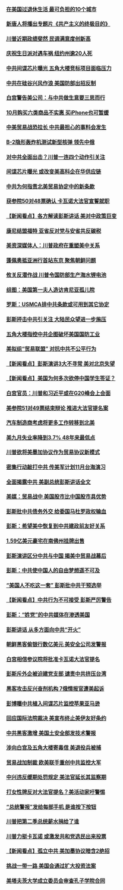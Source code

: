 #### [在美国过退休生活 最可负担的10个城市](../pages/nsc412/n10765527.md?t=10080337) 

#### [新唐人将播出专题片《共产主义的终极目的》](../pages/nsc412/n10767004.md?t=10080337) 

#### [川普近期政绩斐然 民调满意度创新高](../pages/nsc412/n10767124.md?t=10080337) 

#### [庆祝生日派对遇车祸 纽约州逾20人死](../pages/nsc412/n10767006.md?t=10080337) 

#### [中共间谍芯片曝光 五角大楼竞标项目面临压力](../pages/nsc412/n10767062.md?t=10080337) 

#### [中共在硅谷兴风作浪 美国防部出招反制](../pages/nsc412/n10766985.md?t=10080337) 

#### [白宫警告美公司：与中共做生意要三思而行](../pages/nsc412/n10766026.md?t=10080337) 

#### [10月购买六类商品不实惠 买iPhone也可暂缓](../pages/nsc412/n10764637.md?t=10080337) 

#### [中美贸易战恐拉长 中共最担心的事料会发生](../pages/nsc412/n10765864.md?t=10080337) 

#### [B-2隐形轰炸机测试新型核弹 领先中俄](../pages/nsc412/n10764610.md?t=10080337) 

#### [对中共全面出击？川普一连四个动作引关注](../pages/nsc412/n10765620.md?t=10080337) 

#### [间谍芯片曝光 或改变美高科企在华供应链](../pages/nsc412/n10765631.md?t=10080337) 

#### [中共为何指责北美贸易协定中的新条款](../pages/nsc412/n10764045.md?t=10080337) 

#### [获参院50对48票确认 卡瓦诺大法官宣誓就职](../pages/nsc412/n10765530.md?t=10080337) 

#### [【新闻看点】各方解读彭斯讲话 美对中政策巨变](../pages/nsc412/n10765366.md?t=10080337) 

#### [康尼结盟福特 亚省反对党与安省共反碳税](../pages/nsc412/n10765623.md?t=10080337) 

#### [美资深媒体人：川普政府在重塑美中关系](../pages/nsc412/n10764264.md?t=10080337) 

#### [蓬佩奥抵亚洲行首站东京 聚焦朝鲜问题](../pages/nsc412/n10765171.md?t=10080337) 

#### [攸关反潜作战 川普令国防部生产海水锂电池](../pages/nsc412/n10765089.md?t=10080337) 

#### [组图：美国第一夫人造访肯尼亚孤儿院](../pages/nsc412/n10764950.md?t=10080337) 

#### [罗斯：USMCA排中共条款或可用到其它协定](../pages/nsc412/n10764388.md?t=10080337) 

#### [彭斯抨击中共引关注 大陆民众望进一步施压](../pages/nsc412/n10764345.md?t=10080337) 

#### [五角大楼指控中共企图破坏美国国防工业](../pages/nsc412/n10763942.md?t=10080337) 

#### [美拟组“贸易联盟” 对抗中共不公平行为](../pages/nsc412/n10764268.md?t=10080337) 

#### [【新闻看点】彭斯演讲3大不寻常 美对北京失望](../pages/nsc412/n10764060.md?t=10080337) 

#### [【新闻看点】美国为何多次欲停中国学生签证？](../pages/nsc412/n10763657.md?t=10080337) 

#### [白宫官员：川普和习近平或在G20峰会上会面](../pages/nsc412/n10764121.md?t=10080337) 

#### [美参院51对49票结束辩论 推进大法官提名案](../pages/nsc412/n10763808.md?t=10080337) 

#### [汽车制造商考虑将更多工作转移到北美](../pages/nsc412/n10763718.md?t=10080337) 

#### [美九月失业率降到3.7% 48年来最低点](../pages/nsc412/n10763563.md?t=10080337) 

#### [川普欲将美墨加协议作为贸易协议新模式](../pages/nsc412/n10763656.md?t=10080337) 

#### [密集行动敲打中共 传美军计划11月台海演习](../pages/nsc412/n10762348.md?t=10080337) 

#### [全面揭露中共 美副总统彭斯讲话全文](../pages/nsc412/n10762304.md?t=10080337) 

#### [美媒：贸易战中 美国股市比中国股市具优势](../pages/nsc412/n10762779.md?t=10080337) 

#### [彭斯批中共债务外交 给委国马杜罗政权输血](../pages/nsc412/n10762269.md?t=10080337) 

#### [彭斯：希望美中恢复到中共建政前友好关系](../pages/nsc412/n10761924.md?t=10080337) 

#### [1.59亿美元豪宅在南佛州挂牌出售](../pages/nsc412/n10762009.md?t=10080337) 

#### [彭斯演讲区分中共与中国 揭美中贸易战幕后](../pages/nsc412/n10761289.md?t=10080337) 

#### [彭斯：中共使中国人的自由梦想遥不可及](../pages/nsc412/n10761634.md?t=10080337) 

#### [“美国人不吃这一套” 彭斯批中共干预选举](../pages/nsc412/n10760952.md?t=10080337) 

#### [【新闻看点】中共行为不可接受 彭斯严厉警告](../pages/nsc412/n10761342.md?t=10080337) 

#### [彭斯：“姓党”的中共媒体在渗透美国](../pages/nsc412/n10761606.md?t=10080337) 

#### [彭斯讲话 从多方面向中共“开火”](../pages/nsc412/n10760650.md?t=10080337) 

#### [朝鲜黑客偷银行数亿美元 美安全公司发警报](../pages/nsc412/n10761499.md?t=10080337) 

#### [白宫相信参议院将批准卡瓦诺大法官提名](../pages/nsc412/n10761147.md?t=10080337) 

#### [彭斯斥外企被迫建党支部 谴责中共挤压台湾](../pages/nsc412/n10761443.md?t=10080337) 

#### [黑客攻击反兴奋剂机构  7俄情报官遭美起诉](../pages/nsc412/n10761055.md?t=10080337) 

#### [彭博曝中共植入间谍芯片监控苹果亚马逊](../pages/nsc412/n10761192.md?t=10080337) 

#### [回应国际法院裁决 美宣布终止美伊友好条约](../pages/nsc412/n10760153.md?t=10080337) 

#### [中共黑客激增 美国土安全部发技术警报](../pages/nsc412/n10760423.md?t=10080337) 

#### [涉向白宫及五角大楼寄毒信 美退役兵被捕](../pages/nsc412/n10759571.md?t=10080337) 

#### [贸易战加制裁 欧美联手重创中共监控大军](../pages/nsc412/n10759231.md?t=10080337) 

#### [中兴违反缓期处罚规定 美法官延长其监察期](../pages/nsc412/n10759508.md?t=10080337) 

#### [打女性牌反对大法官提名？美活动家吁警惕](../pages/nsc412/n10759145.md?t=10080337) 

#### [“总统警报”发给每部手机  是谁按下按钮](../pages/nsc412/n10759228.md?t=10080337) 

#### [川普把第二季总统薪水捐给了谁](../pages/nsc412/n10759156.md?t=10080337) 

#### [川普力挺卡瓦诺 或激发共和党选民出来投票](../pages/nsc412/n10758734.md?t=10080337) 

#### [【新闻看点】孤立中共 美加墨协议暗含2绝招](../pages/nsc412/n10758960.md?t=10080337) 

#### [挑战一带一路 美国会通过扩大投资法案](../pages/nsc412/n10759148.md?t=10080337) 

#### [美塔夫茨大学成立委员会审查孔子学院合同](../pages/nsc412/n10759094.md?t=10080337) 

